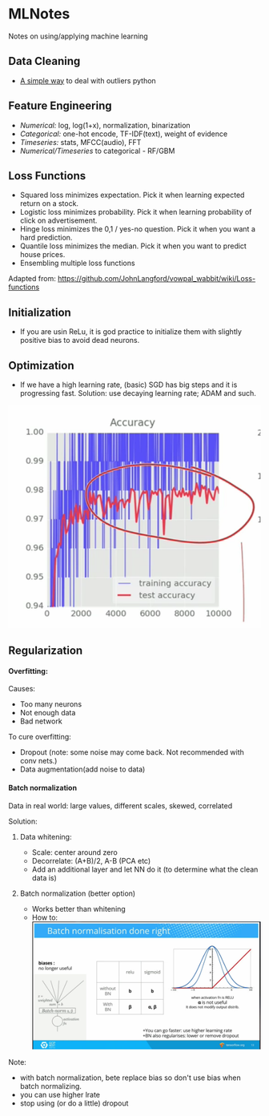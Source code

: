 # MLNotes
Notes on using/applying machine learning 

## Data Cleaning 
* [A simple way](http://www.kdnuggets.com/2017/02/removing-outliers-standard-deviation-python.html) to deal with outliers python 

## Feature Engineering
* *Numerical:* log, log(1+x), normalization, binarization 
* *Categorical:* one-hot encode, TF-IDF(text), weight of evidence 
* *Timeseries:* stats, MFCC(audio), FFT
* *Numerical/Timeseries* to categorical - RF/GBM

## Loss Functions 
* Squared loss minimizes expectation. Pick it when learning expected return on a stock.
* Logistic loss minimizes probability. Pick it when learning probability of click on advertisement.
* Hinge loss minimizes the 0,1 / yes-no question. Pick it when you want a hard prediction.
* Quantile loss minimizes the median. Pick it when you want to predict house prices.
* Ensembling multiple loss functions

Adapted from: https://github.com/JohnLangford/vowpal_wabbit/wiki/Loss-functions

## Initialization 
* If you are usin ReLu, it is god practice to initialize them with slightly positive bias to avoid dead neurons.

## Optimization 
* If we have a high learning rate, (basic) SGD has big steps and it is progressing fast. Solution: use decaying learning rate; ADAM and such.  

![Learning rate too high](https://raw.githubusercontent.com/spartonia/MLNotes/master/static/lrate.png "Spikes in Accuracy: high learning rate")


## Regularization
#### Overfitting:
Causes: 
* Too many neurons
* Not enough data 
* Bad network 

To cure overfitting: 
* Dropout (note: some noise may come back. Not recommended with conv nets.)
* Data augmentation(add noise to data) 

#### Batch normalization 
Data in real world: large values, different scales, skewed, correlated

Solution:

1. Data whitening:
   * Scale: center around zero 
   * Decorrelate: (A+B)/2, A-B (PCA etc) 
   * Add an additional layer and let NN do it (to determine what the clean data is)

2. Batch normalization (better option) 
   * Works better than whitening 
   * How to: 
![Batch Normalization](https://raw.githubusercontent.com/spartonia/MLNotes/master/static/batchNormalization.png "Batch Normalization done right")

Note: 
* with batch normalization, bete replace bias so don't use bias when batch normalizing. 
* you can use higher lrate 
* stop using (or do a little) dropout 

